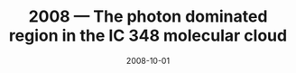 ---
title: "2008 &mdash; The photon dominated region in the IC 348 molecular cloud"
collection: publications
refereed: 'yes'
permalink: \publication\2008-10-01-The-photon-dominated-region-in-the-IC-348-molecular-cloud
date: "2008-10-01"
venue: "Astronomy and Astrophysics"
paperurl: 
link: "https://ui.adsabs.harvard.edu/abs/2008A&A...489..207S"
citation: "Sun, K.; Ossenkopf, V.; Kramer, C.; Mookerjea, B.; Röllig, M.; Cubick, M.; Stutzki, J., Astronomy and Astrophysics, Volume 489, Issue 1, 2008, pp.207-216"
---